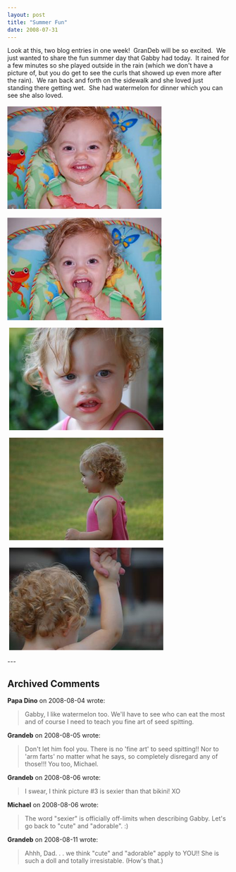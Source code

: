 ```yaml
---
layout: post
title: "Summer Fun"
date: 2008-07-31
---
```


<p>Look at this, two blog entries in one week!  GranDeb will be so excited.  We just wanted to share the fun summer day that Gabby had today.  It rained for a few minutes so she played outside in the rain (which we don't have a picture of, but you do get to see the curls that showed up even more after the rain).  We ran back and forth on the sidewalk and she loved just standing there getting wet.  She had watermelon for dinner which you can see she also loved.    <br/>
<br/>
<img alt="" height="233" src="/assets/images/2008-07-31-DSC_0028(Custom).JPG" width="350"/> <br/>
<br/>
<img alt="" height="233" src="/assets/images/2008-07-31-DSC_0029(Custom).JPG" width="350"/></p>
<p> <img alt="" height="233" src="/assets/images/2008-07-31-DSC_0033(Custom).JPG" width="350"/></p>
<p> <img alt="" height="233" src="/assets/images/2008-07-31-DSC_0035(Custom).JPG" width="350"/></p>
<p> <img alt="" height="233" src="/assets/images/2008-07-31-DSC_0044(Custom).JPG" width="350"/></p>
---

## Archived Comments

**Papa Dino** on 2008-08-04 wrote:

> Gabby, I like watermelon too. We'll have to see who can eat the most and of course I need to teach you fine art of seed spitting.

**Grandeb** on 2008-08-05 wrote:

> Don't let him fool you.  There is no 'fine art' to seed spitting!!  Nor to 'arm farts' no matter what he says, so completely disregard any of those!!!  You too, Michael.

**Grandeb** on 2008-08-06 wrote:

> I swear, I think picture #3 is sexier than that bikini!  XO

**Michael** on 2008-08-06 wrote:

> The word "sexier" is officially off-limits when describing Gabby.  Let's go back to "cute" and "adorable". :)

**Grandeb** on 2008-08-11 wrote:

> Ahhh, Dad. . . we think "cute" and "adorable" apply to YOU!!  She is such a doll and totally irresistable.  (How's that.)

